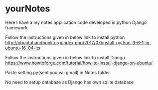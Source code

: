# yourNotes
Here I have a my notes application code developed in python Django framework.

Follow the instructions given in below link to install python 
http://ubuntuhandbook.org/index.php/2017/07/install-python-3-6-1-in-ubuntu-16-04-lts

Follow the instructions given in below link to install Django
https://www.howtoforge.com/tutorial/how-to-install-django-on-ubuntu/

Paste setting.py(sent you vai gmail) in Notes folder.

No need to setup database as Django has own sqlite database



